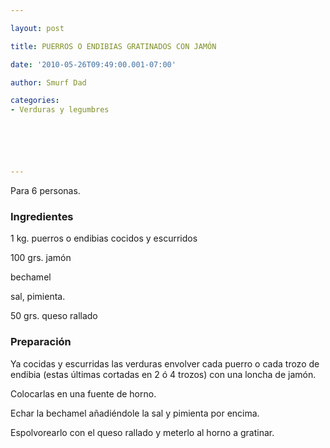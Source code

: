 ```yaml
---

layout: post

title: PUERROS O ENDIBIAS GRATINADOS CON JAMÓN

date: '2010-05-26T09:49:00.001-07:00'

author: Smurf Dad

categories:
- Verduras y legumbres






---
```


Para 6 personas.

<h3>Ingredientes</h3>

1 kg. puerros o endibias cocidos y escurridos

100 grs. jamón

bechamel

sal, pimienta.

50 grs. queso rallado

<h3>Preparación</h3>

Ya cocidas y escurridas las verduras envolver cada puerro o cada trozo de endibia (estas últimas cortadas en 2 ó 4 trozos) con una loncha de jamón.

Colocarlas en una fuente de horno.

Echar la bechamel añadiéndole la sal y pimienta por encima.

Espolvorearlo con el queso rallado y meterlo al horno a gratinar.